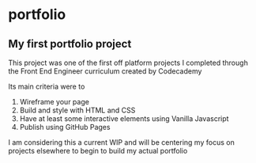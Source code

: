 # portfolio
## My first portfolio project

This project was one of the first off platform projects I completed through the Front End Engineer curriculum created by Codecademy

Its main criteria were to
1) Wireframe your page
2) Build and style with HTML and CSS
3) Have at least some interactive elements using Vanilla Javascript
4) Publish using GitHub Pages

I am considering this a current WIP and will be centering my focus on projects elsewhere to begin to build my actual portfolio

